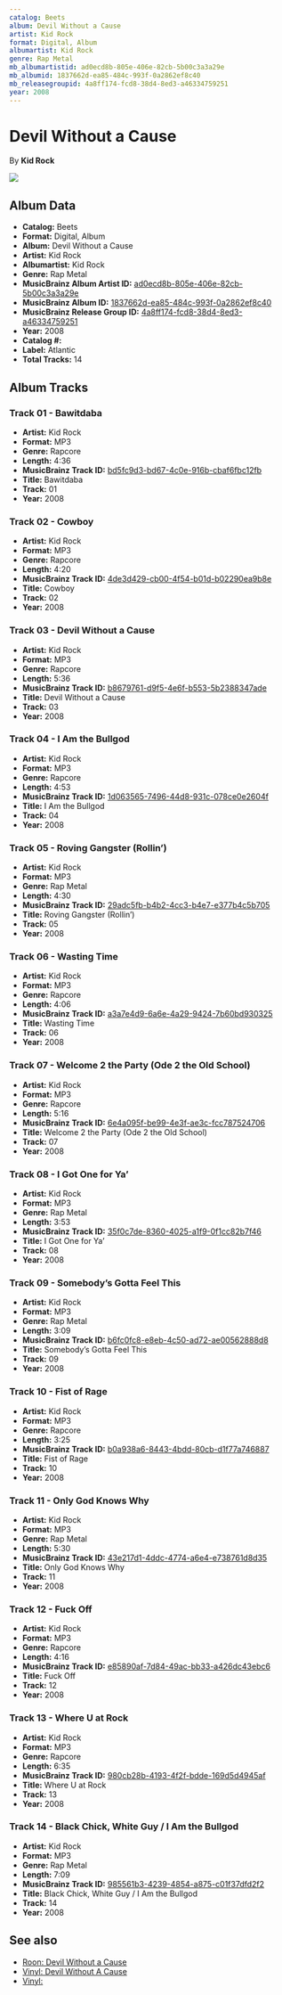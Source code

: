 ```yaml
---
catalog: Beets
album: Devil Without a Cause
artist: Kid Rock
format: Digital, Album
albumartist: Kid Rock
genre: Rap Metal
mb_albumartistid: ad0ecd8b-805e-406e-82cb-5b00c3a3a29e
mb_albumid: 1837662d-ea85-484c-993f-0a2862ef8c40
mb_releasegroupid: 4a8ff174-fcd8-38d4-8ed3-a46334759251
year: 2008
---
```


# Devil Without a Cause

By **Kid Rock**

![](../../assets/beetscovers/Kid_Rock-Devil_Without_a_Cause.jpg)

## Album Data

- **Catalog:** Beets
- **Format:** Digital, Album
- **Album:** Devil Without a Cause
- **Artist:** Kid Rock
- **Albumartist:** Kid Rock
- **Genre:** Rap Metal
- **MusicBrainz Album Artist ID:** [ad0ecd8b-805e-406e-82cb-5b00c3a3a29e](https://musicbrainz.org/artist/ad0ecd8b-805e-406e-82cb-5b00c3a3a29e)
- **MusicBrainz Album ID:** [1837662d-ea85-484c-993f-0a2862ef8c40](https://musicbrainz.org/release/1837662d-ea85-484c-993f-0a2862ef8c40)
- **MusicBrainz Release Group ID:** [4a8ff174-fcd8-38d4-8ed3-a46334759251](https://musicbrainz.org/release-group/4a8ff174-fcd8-38d4-8ed3-a46334759251)
- **Year:** 2008
- **Catalog #:** 
- **Label:** Atlantic
- **Total Tracks:** 14

## Album Tracks

### Track 01 - Bawitdaba

- **Artist:** Kid Rock
- **Format:** MP3
- **Genre:** Rapcore
- **Length:** 4:36
- **MusicBrainz Track ID:** [bd5fc9d3-bd67-4c0e-916b-cbaf6fbc12fb](https://musicbrainz.org/recording/bd5fc9d3-bd67-4c0e-916b-cbaf6fbc12fb)
- **Title:** Bawitdaba
- **Track:** 01
- **Year:** 2008

### Track 02 - Cowboy

- **Artist:** Kid Rock
- **Format:** MP3
- **Genre:** Rapcore
- **Length:** 4:20
- **MusicBrainz Track ID:** [4de3d429-cb00-4f54-b01d-b02290ea9b8e](https://musicbrainz.org/recording/4de3d429-cb00-4f54-b01d-b02290ea9b8e)
- **Title:** Cowboy
- **Track:** 02
- **Year:** 2008

### Track 03 - Devil Without a Cause

- **Artist:** Kid Rock
- **Format:** MP3
- **Genre:** Rapcore
- **Length:** 5:36
- **MusicBrainz Track ID:** [b8679761-d9f5-4e6f-b553-5b2388347ade](https://musicbrainz.org/recording/b8679761-d9f5-4e6f-b553-5b2388347ade)
- **Title:** Devil Without a Cause
- **Track:** 03
- **Year:** 2008

### Track 04 - I Am the Bullgod

- **Artist:** Kid Rock
- **Format:** MP3
- **Genre:** Rapcore
- **Length:** 4:53
- **MusicBrainz Track ID:** [1d063565-7496-44d8-931c-078ce0e2604f](https://musicbrainz.org/recording/1d063565-7496-44d8-931c-078ce0e2604f)
- **Title:** I Am the Bullgod
- **Track:** 04
- **Year:** 2008

### Track 05 - Roving Gangster (Rollin’)

- **Artist:** Kid Rock
- **Format:** MP3
- **Genre:** Rap Metal
- **Length:** 4:30
- **MusicBrainz Track ID:** [29adc5fb-b4b2-4cc3-b4e7-e377b4c5b705](https://musicbrainz.org/recording/29adc5fb-b4b2-4cc3-b4e7-e377b4c5b705)
- **Title:** Roving Gangster (Rollin’)
- **Track:** 05
- **Year:** 2008

### Track 06 - Wasting Time

- **Artist:** Kid Rock
- **Format:** MP3
- **Genre:** Rapcore
- **Length:** 4:06
- **MusicBrainz Track ID:** [a3a7e4d9-6a6e-4a29-9424-7b60bd930325](https://musicbrainz.org/recording/a3a7e4d9-6a6e-4a29-9424-7b60bd930325)
- **Title:** Wasting Time
- **Track:** 06
- **Year:** 2008

### Track 07 - Welcome 2 the Party (Ode 2 the Old School)

- **Artist:** Kid Rock
- **Format:** MP3
- **Genre:** Rapcore
- **Length:** 5:16
- **MusicBrainz Track ID:** [6e4a095f-be99-4e3f-ae3c-fcc787524706](https://musicbrainz.org/recording/6e4a095f-be99-4e3f-ae3c-fcc787524706)
- **Title:** Welcome 2 the Party (Ode 2 the Old School)
- **Track:** 07
- **Year:** 2008

### Track 08 - I Got One for Ya’

- **Artist:** Kid Rock
- **Format:** MP3
- **Genre:** Rap Metal
- **Length:** 3:53
- **MusicBrainz Track ID:** [35f0c7de-8360-4025-a1f9-0f1cc82b7f46](https://musicbrainz.org/recording/35f0c7de-8360-4025-a1f9-0f1cc82b7f46)
- **Title:** I Got One for Ya’
- **Track:** 08
- **Year:** 2008

### Track 09 - Somebody’s Gotta Feel This

- **Artist:** Kid Rock
- **Format:** MP3
- **Genre:** Rap Metal
- **Length:** 3:09
- **MusicBrainz Track ID:** [b6fc0fc8-e8eb-4c50-ad72-ae00562888d8](https://musicbrainz.org/recording/b6fc0fc8-e8eb-4c50-ad72-ae00562888d8)
- **Title:** Somebody’s Gotta Feel This
- **Track:** 09
- **Year:** 2008

### Track 10 - Fist of Rage

- **Artist:** Kid Rock
- **Format:** MP3
- **Genre:** Rapcore
- **Length:** 3:25
- **MusicBrainz Track ID:** [b0a938a6-8443-4bdd-80cb-d1f77a746887](https://musicbrainz.org/recording/b0a938a6-8443-4bdd-80cb-d1f77a746887)
- **Title:** Fist of Rage
- **Track:** 10
- **Year:** 2008

### Track 11 - Only God Knows Why

- **Artist:** Kid Rock
- **Format:** MP3
- **Genre:** Rap Metal
- **Length:** 5:30
- **MusicBrainz Track ID:** [43e217d1-4ddc-4774-a6e4-e738761d8d35](https://musicbrainz.org/recording/43e217d1-4ddc-4774-a6e4-e738761d8d35)
- **Title:** Only God Knows Why
- **Track:** 11
- **Year:** 2008

### Track 12 - Fuck Off

- **Artist:** Kid Rock
- **Format:** MP3
- **Genre:** Rapcore
- **Length:** 4:16
- **MusicBrainz Track ID:** [e85890af-7d84-49ac-bb33-a426dc43ebc6](https://musicbrainz.org/recording/e85890af-7d84-49ac-bb33-a426dc43ebc6)
- **Title:** Fuck Off
- **Track:** 12
- **Year:** 2008

### Track 13 - Where U at Rock

- **Artist:** Kid Rock
- **Format:** MP3
- **Genre:** Rapcore
- **Length:** 6:35
- **MusicBrainz Track ID:** [980cb28b-4193-4f2f-bdde-169d5d4945af](https://musicbrainz.org/recording/980cb28b-4193-4f2f-bdde-169d5d4945af)
- **Title:** Where U at Rock
- **Track:** 13
- **Year:** 2008

### Track 14 - Black Chick, White Guy / I Am the Bullgod

- **Artist:** Kid Rock
- **Format:** MP3
- **Genre:** Rap Metal
- **Length:** 7:09
- **MusicBrainz Track ID:** [985561b3-4239-4854-a875-c01f37dfd2f2](https://musicbrainz.org/recording/985561b3-4239-4854-a875-c01f37dfd2f2)
- **Title:** Black Chick, White Guy / I Am the Bullgod
- **Track:** 14
- **Year:** 2008


## See also

- [Roon: Devil Without a Cause](../../Roon/Kid_Rock/Devil_Without_a_Cause.md)
- [Vinyl: Devil Without A Cause](../../Vinyl/Kid_Rock/Devil_Without_A_Cause.md)
- [Vinyl: ](../../Vinyl/Kid_Rock/Kid_Rock.md)
